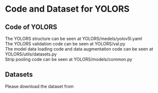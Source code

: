 # Code and Dataset for YOLORS
## Code of YOLORS
  The YOLORS structure can be seen at YOLORS/medels/yolov5l.yaml  
  The YOLORS validation code can be seen at YOLORS/val.py  
  The model data loading code and data augmentation code can be seen at YOLORS/utils/datasets.py  
  Strip pooling code can be seen at YOLORS/models/common.py  
## Datasets
  Please download the dataset from 
